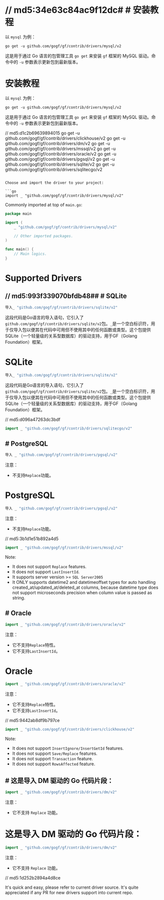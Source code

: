 # // md5:34e63c84ac9f12dc# # 安装教程

以 `mysql` 为例：

```shell
go get -u github.com/gogf/gf/contrib/drivers/mysql/v2
```

这是用于通过 Go 语言的包管理工具 `go get` 来安装 `gf` 框架的 MySQL 驱动。命令中的 `-u` 参数表示更新包到最新版本。

# 安装教程

以 `mysql` 为例：

```shell
go get -u github.com/gogf/gf/contrib/drivers/mysql/v2
```

这是用于通过 Go 语言的包管理工具 `go get` 来安装 `gf` 框架的 MySQL 驱动。命令中的 `-u` 参数表示更新包到最新版本。

// md5:d1c2b69639894015
go get -u github.com/gogf/gf/contrib/drivers/clickhouse/v2
go get -u github.com/gogf/gf/contrib/drivers/dm/v2
go get -u github.com/gogf/gf/contrib/drivers/mssql/v2
go get -u github.com/gogf/gf/contrib/drivers/oracle/v2
go get -u github.com/gogf/gf/contrib/drivers/pgsql/v2
go get -u github.com/gogf/gf/contrib/drivers/sqlite/v2
go get -u github.com/gogf/gf/contrib/drivers/sqlitecgo/v2
```

Choose and import the driver to your project:

```go
import _ "github.com/gogf/gf/contrib/drivers/mysql/v2"
```

Commonly imported at top of `main.go`:

```go
package main

import (
	_ "github.com/gogf/gf/contrib/drivers/mysql/v2"

	// Other imported packages.
)

func main() {
	// Main logics.
}
```

# Supported Drivers

## // md5:993f339070bfdb48## # SQLite

```go
导入_ "github.com/gogf/gf/contrib/drivers/sqlite/v2"
```

这段代码是Go语言的导入语句，它引入了`github.com/gogf/gf/contrib/drivers/sqlite/v2`包。`_`是一个空白标识符，用于仅导入包以便其在代码中可用但不使用其中的任何函数或类型。这个包提供SQLite（一个轻量级的关系型数据库）的驱动支持，用于GF（Golang Foundation）框架。

# SQLite

```go
导入_ "github.com/gogf/gf/contrib/drivers/sqlite/v2"
```

这段代码是Go语言的导入语句，它引入了`github.com/gogf/gf/contrib/drivers/sqlite/v2`包。`_`是一个空白标识符，用于仅导入包以便其在代码中可用但不使用其中的任何函数或类型。这个包提供SQLite（一个轻量级的关系型数据库）的驱动支持，用于GF（Golang Foundation）框架。

// md5:d096a47263dc3bdf

```go
import _ "github.com/gogf/gf/contrib/drivers/sqlitecgo/v2"
```

## # PostgreSQL

```go
导入 _ "github.com/gogf/gf/contrib/drivers/pgsql/v2"
```

注意：

- 不支持`Replace`功能。

# PostgreSQL

```go
导入 _ "github.com/gogf/gf/contrib/drivers/pgsql/v2"
```

注意：

- 不支持`Replace`功能。

// md5:3b1d1e51b892a4d5

```go
import _ "github.com/gogf/gf/contrib/drivers/mssql/v2"
```

Note:

- It does not support `Replace` features.
- It does not support `LastInsertId`.
- It supports server version >= `SQL Server2005`
- It ONLY supports datetime2 and datetimeoffset types for auto handling created_at/updated_at/deleted_at columns, because datetime type does not support microseconds precision when column value is passed as string.

## # Oracle

```go
import _ "github.com/gogf/gf/contrib/drivers/oracle/v2"
```

注意：

- 它不支持`Replace`特性。
- 它不支持`LastInsertId`。

# Oracle

```go
import _ "github.com/gogf/gf/contrib/drivers/oracle/v2"
```

注意：

- 它不支持`Replace`特性。
- 它不支持`LastInsertId`。

// md5:9442ab8df9b797ce

```go
import _ "github.com/gogf/gf/contrib/drivers/clickhouse/v2"
```

Note:

- It does not support `InsertIgnore/InsertGetId` features.
- It does not support `Save/Replace` features.
- It does not support `Transaction` feature.
- It does not support `RowsAffected` feature.

## # 这是导入 DM 驱动的 Go 代码片段：

```go
import _ "github.com/gogf/gf/contrib/drivers/dm/v2"
```

注意：
- 它不支持 `Replace` 功能。

# 这是导入 DM 驱动的 Go 代码片段：

```go
import _ "github.com/gogf/gf/contrib/drivers/dm/v2"
```

注意：
- 它不支持 `Replace` 功能。

// md5:1d252b2894a4d8ce

It's quick and easy, please refer to current driver source.
It's quite appreciated if any PR for new drivers support into current repo.
